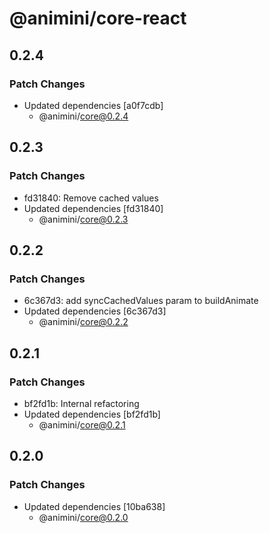 # @animini/core-react

## 0.2.4

### Patch Changes

- Updated dependencies [a0f7cdb]
  - @animini/core@0.2.4

## 0.2.3

### Patch Changes

- fd31840: Remove cached values
- Updated dependencies [fd31840]
  - @animini/core@0.2.3

## 0.2.2

### Patch Changes

- 6c367d3: add syncCachedValues param to buildAnimate
- Updated dependencies [6c367d3]
  - @animini/core@0.2.2

## 0.2.1

### Patch Changes

- bf2fd1b: Internal refactoring
- Updated dependencies [bf2fd1b]
  - @animini/core@0.2.1

## 0.2.0

### Patch Changes

- Updated dependencies [10ba638]
  - @animini/core@0.2.0
